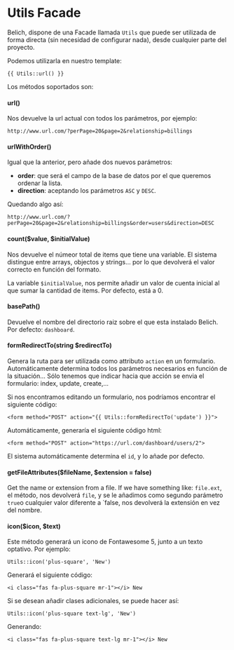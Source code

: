 # Utils Facade


Belich, dispone de una Facade llamada `Utils` que puede ser utilizada de forma directa (sin necesidad de configurar nada), desde cualquier parte del proyecto.

Podemos utilizarla en nuestro template:

~~~
{{ Utils::url() }}
~~~

Los métodos soportados son:

#### url() 

Nos devuelve la url actual con todos los parámetros, por ejemplo: 

`http://www.url.com/?perPage=20&page=2&relationship=billings`

#### urlWithOrder()

Igual que la anterior, pero añade dos nuevos parámetros:

- **order**: que será el campo de la base de datos por el que queremos ordenar la lista.
- **direction**: aceptando los parámetros `ASC` y `DESC`.

Quedando algo así:

`http://www.url.com/?perPage=20&page=2&relationship=billings&order=users&direction=DESC`

#### count($value, $initialValue)

Nos devuelve el númeor total de items que tiene una variable. El sistema distingue entre arrays, objectos y strings... por lo que devolverá el valor correcto en función del formato.

La variable `$initialValue`, nos permite añadir un valor de cuenta inicial al que sumar la cantidad de items. Por defecto, está a 0.


#### basePath()

Devuelve el nombre del directorio raiz sobre el que esta instalado Belich. Por defecto: `dashboard`.

#### formRedirectTo(string $redirectTo)

Genera la ruta para ser utilizada como attributo `action` en un formulario. Automáticamente determina todos los parámetros necesarios en función de la situación... Sólo tenemos que indicar hacia que acción se envia el formulario: index, update, create,...

Si nos encontramos editando un formulario, nos podríamos encontrar el siguiente código:

~~~
<form method="POST" action="{{ Utils::formRedirectTo('update') }}">
~~~

Automáticamente, generaría el siguiente código html:

~~~
<form method="POST" action="https://url.com/dashboard/users/2">
~~~

El sistema automáticamente determina el `id`, y lo añade por defecto.

#### getFileAttributes($fileName, $extension = false)

Get the name or extension from a file. If we have something like: `file.ext`, el método, nos devolverá `file`, y se le añadimos como segundo parámetro `true`o cualquier valor diferente a `false, nos devolverá la extensión en vez del nombre.

#### icon($icon, $text)

Este método generará un icono de Fontawesome 5, junto a un texto optativo. Por ejemplo: 

~~~
Utils::icon('plus-square', 'New')
~~~

Generará el siguiente código:

~~~
<i class="fas fa-plus-square mr-1"></i> New
~~~

Si se desean añadir clases adicionales, se puede hacer así:

~~~
Utils::icon('plus-square text-lg', 'New')
~~~

Generando:

~~~
<i class="fas fa-plus-square text-lg mr-1"></i> New
~~~
